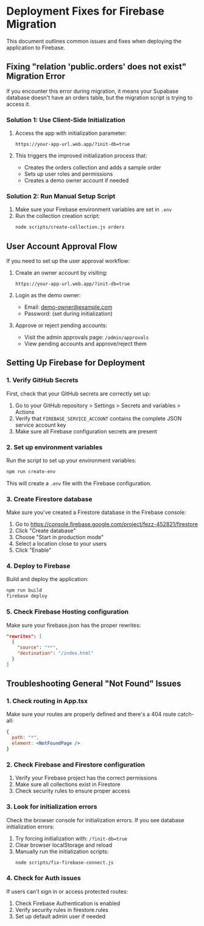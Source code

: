 # Deployment Fixes for Firebase Migration

This document outlines common issues and fixes when deploying the application to Firebase.

## Fixing "relation 'public.orders' does not exist" Migration Error

If you encounter this error during migration, it means your Supabase database doesn't have an orders table, but the migration script is trying to access it.

### Solution 1: Use Client-Side Initialization

1. Access the app with initialization parameter:
   ```
   https://your-app-url.web.app/?init-db=true
   ```
   
2. This triggers the improved initialization process that:
   - Creates the orders collection and adds a sample order
   - Sets up user roles and permissions
   - Creates a demo owner account if needed

### Solution 2: Run Manual Setup Script

1. Make sure your Firebase environment variables are set in `.env`
2. Run the collection creation script:
   ```bash
   node scripts/create-collection.js orders
   ```

## User Account Approval Flow

If you need to set up the user approval workflow:

1. Create an owner account by visiting:
   ```
   https://your-app-url.web.app/?init-db=true
   ```
   
2. Login as the demo owner:
   - Email: demo-owner@example.com
   - Password: (set during initialization)

3. Approve or reject pending accounts:
   - Visit the admin approvals page: `/admin/approvals`
   - View pending accounts and approve/reject them

## Setting Up Firebase for Deployment

### 1. Verify GitHub Secrets

First, check that your GitHub secrets are correctly set up:

1. Go to your GitHub repository > Settings > Secrets and variables > Actions
2. Verify that `FIREBASE_SERVICE_ACCOUNT` contains the complete JSON service account key
3. Make sure all Firebase configuration secrets are present

### 2. Set up environment variables

Run the script to set up your environment variables:

```bash
npm run create-env
```

This will create a `.env` file with the Firebase configuration.

### 3. Create Firestore database

Make sure you've created a Firestore database in the Firebase console:

1. Go to https://console.firebase.google.com/project/fezz-452821/firestore
2. Click "Create database"
3. Choose "Start in production mode"
4. Select a location close to your users
5. Click "Enable"

### 4. Deploy to Firebase

Build and deploy the application:

```bash
npm run build
firebase deploy
```

### 5. Check Firebase Hosting configuration

Make sure your firebase.json has the proper rewrites:

```json
"rewrites": [
  {
    "source": "**",
    "destination": "/index.html"
  }
]
```

## Troubleshooting General "Not Found" Issues

### 1. Check routing in App.tsx

Make sure your routes are properly defined and there's a 404 route catch-all:

```jsx
{
  path: "*",
  element: <NotFoundPage />
}
```

### 2. Check Firebase and Firestore configuration

1. Verify your Firebase project has the correct permissions
2. Make sure all collections exist in Firestore
3. Check security rules to ensure proper access

### 3. Look for initialization errors

Check the browser console for initialization errors. If you see database initialization errors:

1. Try forcing initialization with: `/?init-db=true`
2. Clear browser localStorage and reload
3. Manually run the initialization scripts:
   ```bash
   node scripts/fix-firebase-connect.js
   ```

### 4. Check for Auth issues

If users can't sign in or access protected routes:

1. Check Firebase Authentication is enabled
2. Verify security rules in firestore.rules
3. Set up default admin user if needed